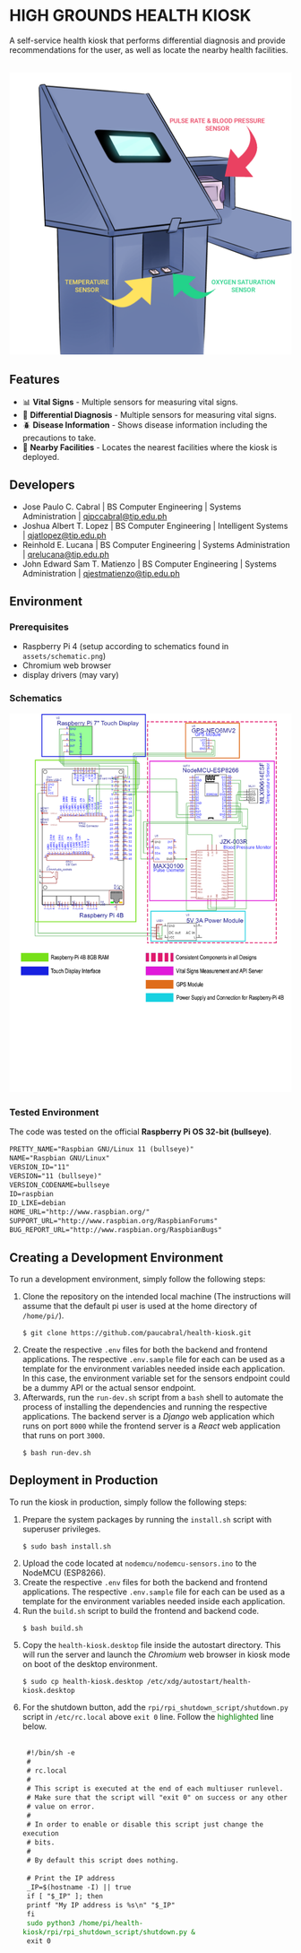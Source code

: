 # HIGH GROUNDS HEALTH KIOSK
A self-service health kiosk that performs differential diagnosis and provide recommendations for the user, as well as locate the nearby health facilities.

<br/>
<img src="assets/kiosk-preview.png"/>
<br/>

## Features
- :bar_chart: **Vital Signs** - Multiple sensors for measuring vital signs.
- :page_with_curl: **Differential Diagnosis** - Multiple sensors for measuring vital signs.
- :beetle: **Disease Information** - Shows disease information including the precautions to take.
- :hospital: **Nearby Facilities** - Locates the nearest facilities where the kiosk is deployed.

## Developers
- Jose Paulo C. Cabral | BS Computer Engineering | Systems Administration  | qjpccabral@tip.edu.ph
- Joshua Albert T. Lopez | BS Computer Engineering | Intelligent Systems  | qjatlopez@tip.edu.ph
- Reinhold E. Lucana | BS Computer Engineering | Systems Administration  | qrelucana@tip.edu.ph
- John Edward Sam T. Matienzo | BS Computer Engineering | Systems Administration  | qjestmatienzo@tip.edu.ph

## Environment
### Prerequisites
- Raspberry Pi 4 (setup according to schematics found in `assets/schematic.png`)
- Chromium web browser
- display drivers (may vary)

### Schematics
<img src="assets/schematic.png"/>

### Tested Environment
The code was tested on the official **Raspberry Pi OS 32-bit (bullseye)**.
```
PRETTY_NAME="Raspbian GNU/Linux 11 (bullseye)"
NAME="Raspbian GNU/Linux"
VERSION_ID="11"
VERSION="11 (bullseye)"
VERSION_CODENAME=bullseye
ID=raspbian
ID_LIKE=debian
HOME_URL="http://www.raspbian.org/"
SUPPORT_URL="http://www.raspbian.org/RaspbianForums"
BUG_REPORT_URL="http://www.raspbian.org/RaspbianBugs"
```

## Creating a Development Environment
To run a development environment, simply follow the following steps:
1. Clone the repository on the intended local machine (The instructions will assume that the default pi user is used at the home directory of `/home/pi/`).
    ```
    $ git clone https://github.com/paucabral/health-kiosk.git
    ```
2. Create the respective `.env` files for both the backend and frontend applications. The respective `.env.sample` file for each can be used as a template for the environment variables needed inside each application. In this case, the environment variable set for the sensors endpoint could be a dummy API or the actual sensor endpoint.
3. Afterwards, run the `run-dev.sh` script from a `bash` shell to automate the process of installing the dependencies and running the respective applications. The backend server is a *Django* web application which runs on port `8000` while the frontend server is a *React* web application that runs on port `3000`.
    ```
    $ bash run-dev.sh
    ```

## Deployment in Production
To run the kiosk in production, simply follow the following steps:
1. Prepare the system packages by running the `install.sh` script with superuser privileges.
    ```
    $ sudo bash install.sh
    ```
2. Upload the code located at `nodemcu/nodemcu-sensors.ino` to the NodeMCU (ESP8266).
3. Create the respective `.env` files for both the backend and frontend applications. The respective `.env.sample` file for each can be used as a template for the environment variables needed inside each application.
4. Run the `build.sh` script to build the frontend and backend code.
    ```
    $ bash build.sh
    ```
5. Copy the `health-kiosk.desktop` file inside the autostart directory. This will run the server and launch the *Chromium* web browser in kiosk mode on boot of the desktop environment. 
    ```
    $ sudo cp health-kiosk.desktop /etc/xdg/autostart/health-kiosk.desktop 
    ```
6. For the shutdown button, add the `rpi/rpi_shutdown_script/shutdown.py` script in `/etc/rc.local` above `exit 0` line. Follow the <span style="color: green">highlighted</span> line below. 
    <pre>
    <code>
    #!/bin/sh -e
    #
    # rc.local
    #
    # This script is executed at the end of each multiuser runlevel.
    # Make sure that the script will "exit 0" on success or any other
    # value on error.
    #
    # In order to enable or disable this script just change the execution
    # bits.
    #
    # By default this script does nothing.
    
    # Print the IP address
    _IP=$(hostname -I) || true
    if [ "$_IP" ]; then
    printf "My IP address is %s\n" "$_IP"
    fi
    <span style="color: green">sudo python3 /home/pi/health-kiosk/rpi/rpi_shutdown_script/shutdown.py &</span>
    exit 0
    </code>
    </pre>
